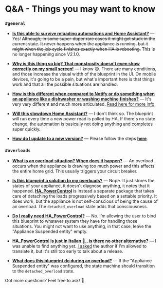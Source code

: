 # Q&A - Things you may want to know

### `#general`

* **<ins>Is this able to survive reloading automations and Home Assistant?</ins>** —  Yes! <s>Although, in some super-duper rare cases it might get stuck in the current state. It never happens when the appliance is running, but it might when the job cycle finishes exactly when HA is rebooting.</s> 
This is no longer happening since V2.1.0.

* **<ins>Why is this thing so big? That monstrosity doesn't even show correctly on my small screen!</ins>** —  I know 😅. There are many conditions, and those increase the visual width of the blueprint in the UI. On mobile devices, it's going to be a pain, but what's important here is that things work and that all the possible situations are handled.

* **<ins>How is this different when compared to [Notify or do something when an appliance like a dishwasher or washing machine finishes](https://community.home-assistant.io/t/notify-or-do-something-when-an-appliance-like-a-dishwasher-or-washing-machine-finishes/254841)?</ins>** —  It's very very different and much more articulated. [Read here for more info](https://community.home-assistant.io/t/notify-or-do-something-when-an-appliance-like-a-dishwasher-or-washing-machine-finishes/254841/131?u=leofabri).

* **<ins>Will this slowdown Home Assistant?</ins>** — I don't think so. The blueprint will run every time a new power read is polled by HA. If there's no state change, the automation is basically not doing anything and completes super quickly.

* **<ins>How do I update to a new version?</ins>** —  Please follow the steps **[here](https://community.home-assistant.io/t/detect-and-monitor-the-status-of-an-appliance-based-on-its-power-consumption-v2-0-0-updated/421670/3)**.

### `#overloads`
* **<ins>What is an overload situation? When does it happen?</ins>** —  An overload occurs when the appliance is drawing too much power and this affects the entire home grid. This usually triggers your circuit breaker.

* **<ins>Is this blueprint a solution to my overloads?</ins>** —  Nope. It just stores the states of your appliance, it doesn't diagnose anything, it notes that it happened. 
**[HA_PowerControl](https://github.com/andbad/HA_PowerControl)** is instead a separate package that takes care of detaching the loads progressively based on a settable priority. It does work, but the appliance is not self-conscious of being the cause of an overload. The `detached_overload` state adds that consciousness. 

* **<ins>Do I really need HA_PowerControl?</ins>** — No. I’m allowing the user to bind this blueprint to whatever system they have for handling those situations. 
You might not want to use anything, in that case, leave the "Appliance Suspended entity" empty.

* **<ins>HA_PowerControl is just in Italian :spaghetti:.. is there no other alternative?</ins>** —  I was unable to find anything yet. [I asked](https://github.com/andbad/HA_PowerControl/issues/15) the author if I'm allowed to translate it, but it's still too early to talk about a release.

* **<ins>What does this blueprint do during an overload?</ins>** — If the "Appliance Suspended entity" was configured, the state machine should transition to the `detached_overload` state.


Got more questions? Feel free to ask! 🙂